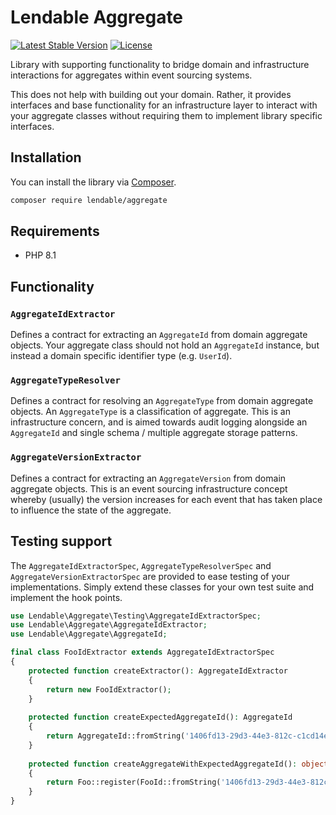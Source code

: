 Lendable Aggregate
====================

[![Latest Stable Version](https://poser.pugx.org/lendable/aggregate/v/stable)](https://packagist.org/packages/lendable/aggregate)
[![License](https://poser.pugx.org/lendable/aggregate/license)](https://packagist.org/packages/lendable/aggregate)

Library with supporting functionality to bridge domain and infrastructure interactions for aggregates within event sourcing systems.

This does not help with building out your domain. Rather, it provides interfaces and base functionality for an infrastructure layer to interact with your
aggregate classes without requiring them to implement library specific interfaces.

## Installation

You can install the library via [Composer](https://getcomposer.org/).

```bash
composer require lendable/aggregate
```

## Requirements

* PHP 8.1

## Functionality

### `AggregateIdExtractor`

Defines a contract for extracting an `AggregateId` from domain aggregate objects. Your aggregate class should not hold an `AggregateId` instance, but instead a
domain specific identifier type (e.g. `UserId`).

### `AggregateTypeResolver`

Defines a contract for resolving an `AggregateType` from domain aggregate objects. An `AggregateType` is a classification of aggregate. This is an
infrastructure concern, and is aimed towards audit logging alongside an `AggregateId` and single schema / multiple aggregate storage patterns.

### `AggregateVersionExtractor`

Defines a contract for extracting an `AggregateVersion` from domain aggregate objects. This is an event sourcing infrastructure concept whereby (usually) the
version increases for each event that has taken place to influence the state of the aggregate.

## Testing support

The `AggregateIdExtractorSpec`, `AggregateTypeResolverSpec` and `AggregateVersionExtractorSpec` are provided to ease testing of your implementations. Simply
extend these classes for your own test suite and implement the hook points.

```php
use Lendable\Aggregate\Testing\AggregateIdExtractorSpec;
use Lendable\Aggregate\AggregateIdExtractor;
use Lendable\Aggregate\AggregateId;

final class FooIdExtractor extends AggregateIdExtractorSpec 
{
    protected function createExtractor(): AggregateIdExtractor
    {
        return new FooIdExtractor();
    }
    
    protected function createExpectedAggregateId(): AggregateId
    {
        return AggregateId::fromString('1406fd13-29d3-44e3-812c-c1cd14e12b38');
    }
    
    protected function createAggregateWithExpectedAggregateId(): object
    {
        return Foo::register(FooId::fromString('1406fd13-29d3-44e3-812c-c1cd14e12b38'));
    }
}
```
